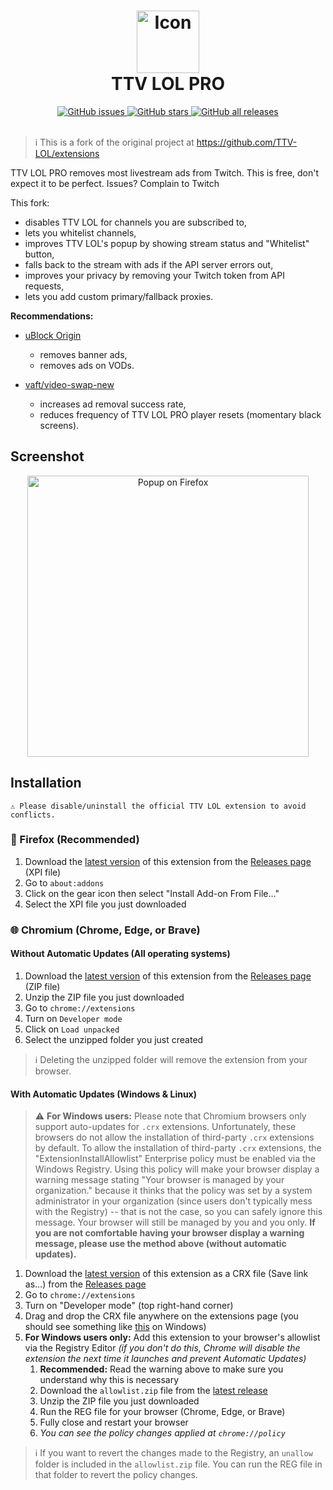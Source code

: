 <h1 align="center">
  <img src="src/images/brand/icon.png" height="100" width="100" alt="Icon" />
  <br />
  TTV LOL PRO
  <br />
</h1>

<div align="center">
  <a href="https://github.com/younesaassila/ttv-lol-pro/issues">
    <img
      alt="GitHub issues"
      src="https://img.shields.io/github/issues/younesaassila/ttv-lol-pro"
    />
  </a>
  <a href="https://github.com/younesaassila/ttv-lol-pro/stargazers">
    <img
      alt="GitHub stars"
      src="https://img.shields.io/github/stars/younesaassila/ttv-lol-pro"
    />
  </a>
  <a href="https://github.com/younesaassila/ttv-lol-pro/releases">
    <img
      alt="GitHub all releases"
      src="https://img.shields.io/github/downloads/younesaassila/ttv-lol-pro/total"
    />
  </a>
</div>

<br />

> ℹ️ This is a fork of the original project at https://github.com/TTV-LOL/extensions

TTV LOL PRO removes most livestream ads from Twitch. This is free, don't expect it to be perfect. Issues? Complain to Twitch

This fork:

- disables TTV LOL for channels you are subscribed to,
- lets you whitelist channels,
- improves TTV LOL's popup by showing stream status and "Whitelist" button,
- falls back to the stream with ads if the API server errors out,
- improves your privacy by removing your Twitch token from API requests,
- lets you add custom primary/fallback proxies.

**Recommendations:**

- [uBlock Origin](https://ublockorigin.com/)

  - removes banner ads,
  - removes ads on VODs.

- [vaft/video-swap-new](https://github.com/pixeltris/TwitchAdSolutions#scripts)

  - increases ad removal success rate,
  - reduces frequency of TTV LOL PRO player resets (momentary black screens).

## Screenshot

<div align="center">
  <img
    src="https://user-images.githubusercontent.com/47226184/230387477-fa47fc75-69d5-42d2-b3ea-fb4e8f513035.png"
    alt="Popup on Firefox"
    height="450"
  />
</div>

## Installation

`⚠️ Please disable/uninstall the official TTV LOL extension to avoid conflicts.`

### 🦊 Firefox (Recommended)

1. Download the [latest version](https://github.com/younesaassila/ttv-lol-pro/releases/tag/v1.9.3) of this extension from the [Releases page](https://github.com/younesaassila/ttv-lol-pro/releases) (XPI file)
1. Go to `about:addons`
1. Click on the gear icon then select "Install Add-on From File…"
1. Select the XPI file you just downloaded

### 🌐 Chromium (Chrome, Edge, or Brave)

#### Without Automatic Updates (All operating systems)

1. Download the [latest version](https://github.com/younesaassila/ttv-lol-pro/releases/tag/v1.9.3) of this extension from the [Releases page](https://github.com/younesaassila/ttv-lol-pro/releases) (ZIP file)
1. Unzip the ZIP file you just downloaded
1. Go to `chrome://extensions`
1. Turn on `Developer mode`
1. Click on `Load unpacked`
1. Select the unzipped folder you just created

> ℹ️ Deleting the unzipped folder will remove the extension from your browser.

#### With Automatic Updates (Windows & Linux)

> ⚠️ **For Windows users:** Please note that Chromium browsers only support auto-updates for `.crx` extensions. Unfortunately, these browsers do not allow the installation of third-party `.crx` extensions by default. To allow the installation of third-party `.crx` extensions, the "ExtensionInstallAllowlist" Enterprise policy must be enabled via the Windows Registry. Using this policy will make your browser display a warning message stating "Your browser is managed by your organization." because it thinks that the policy was set by a system administrator in your organization (since users don't typically mess with the Registry) -- that is not the case, so you can safely ignore this message. Your browser will still be managed by you and you only.
> **If you are not comfortable having your browser display a warning message, please use the method above (without automatic updates).**

1. Download the [latest version](https://github.com/younesaassila/ttv-lol-pro/releases/tag/v1.9.3) of this extension as a CRX file (Save link as…) from the [Releases page](https://github.com/younesaassila/ttv-lol-pro/releases)
1. Go to `chrome://extensions`
1. Turn on "Developer mode" (top right-hand corner)
1. Drag and drop the CRX file anywhere on the extensions page (you should see something like [this](https://user-images.githubusercontent.com/47226184/213722956-73fcc824-8065-441f-a893-ed96c33c2139.png) on Windows)
1. **For Windows users only:** Add this extension to your browser's allowlist via the Registry Editor _(if you don't do this, Chrome will disable the extension the next time it launches and prevent Automatic Updates)_
   1. **Recommended:** Read the warning above to make sure you understand why this is necessary
   1. Download the `allowlist.zip` file from the [latest release](https://github.com/younesaassila/ttv-lol-pro/releases/tag/v1.9.3)
   1. Unzip the ZIP file you just downloaded
   1. Run the REG file for your browser (Chrome, Edge, or Brave)
   1. Fully close and restart your browser
   1. _You can see the policy changes applied at `chrome://policy`_

> ℹ️ If you want to revert the changes made to the Registry, an `unallow` folder is included in the `allowlist.zip` file. You can run the REG file in that folder to revert the policy changes.
